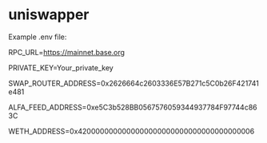 # uniswapper

Example .env file:


RPC_URL=https://mainnet.base.org

PRIVATE_KEY=Your_private_key

SWAP_ROUTER_ADDRESS=0x2626664c2603336E57B271c5C0b26F421741e481

ALFA_FEED_ADDRESS=0xe5C3b528BB0567576059344937784F97744c863C

WETH_ADDRESS=0x4200000000000000000000000000000000000006

